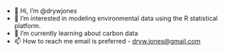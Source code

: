 - 👋 Hi, I’m @drywjones
- 👀 I’m interested in modeling environmental data using the R statistical platform. 
- 🌱 I’m currently learning about carbon data
- 📫 How to reach me email is preferred - dryw.jones@gmail.com

<!---
drywjones/drywjones is a ✨ special ✨ repository because its `README.md` (this file) appears on your GitHub profile.
You can click the Preview link to take a look at your changes.
--->
